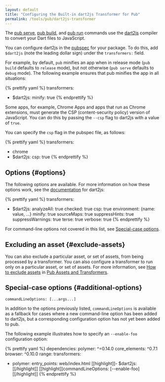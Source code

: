 ```yaml
---
layout: default
title: "Configuring the Built-in dart2js Transformer for Pub"
permalink: /tools/pub/dart2js-transformer
---
```


The [pub serve](pub-serve), [pub build](pub-build),
and [pub run]({{site.dartlang}}/tools/pub/cmd/pub-run.html)
commands use the [dart2js](/tools/dart2js)
compiler to convert your Dart files to JavaScript.

You can configure dart2js in the
[pubspec]({{site.dartlang}}/tools/pub/pubspec.html) for your package.
To do this, add `$dart2js` (note the leading dollar sign) under the
`transformers:` field.

For example, by default, `pub` minifies an app when in release mode
(`pub build` defaults to `release` mode), but not otherwise
(`pub serve` defaults to `debug` mode).
The following example ensures that pub minifies the app in all situations:

{% prettify yaml %}
transformers:
- $dart2js:
    minify: true
{% endprettify %}

Some apps, for example, Chrome Apps and apps that run as Chrome extensions,
must generate the CSP (content-security policy) version of JavaScript.
You can do this by passing the `--csp` flag to dart2js with a value of `true`.

You can specify the `csp` flag in the pubspec file, as follows:

{% prettify yaml %}
transformers:
- chrome
- $dart2js:
  csp: true
{% endprettify %}

## Options {#options}

The following options are available. For more information on how these options
work, see the [documentation](/tools/dart2js#options) for dart2js:

{% prettify yaml %}
transformers:
- $dart2js:
    analyzeAll: true
    checked: true
    csp: true
    environment: {name: value, ...}
    minify: true
    sourceMaps: true
    suppressHints: true
    suppressWarnings: true
    terse: true
    verbose: true
{% endprettify %}

For command-line options not covered in this list,
see [Special-case options](#additional-options).

## Excluding an asset {#exclude-assets}

You can also exclude a particular asset, or set of assets,
from being processed by a transformer.
You can also configure a transformer to run
only on a particular asset, or set of assets.
For more information, see
[How to exclude assets]({{site.dartlang}}/tools/pub/assets-and-transformers.html#exclude-assets) in
[Pub Assets and Transformers]({{site.dartlang}}/tools/pub/assets-and-transformers.html).

## Special-case options {#additional-options}

`commandLineOptions: [...args...]`

In addition to the options previously listed, `commandLineOptions`
is available as a fallback for cases where a new command-line option has
been added to dart2js, but a corresponding configuration option has not
yet been added to pub.

The following example illustrates how to specify an `--enable-foo`
configuration option:

{% prettify yaml %}
dependencies:
  polymer: ^=0.14.0
  core_elements: ^0.7.1
  browser: ^0.10.0
  range:
transformers:
- polymer:
    entry_points: web/index.html
[[highlight]]- $dart2js:[[/highlight]]
    [[highlight]]commandLineOptions: [--enable-foo][[/highlight]]
{% endprettify %}
